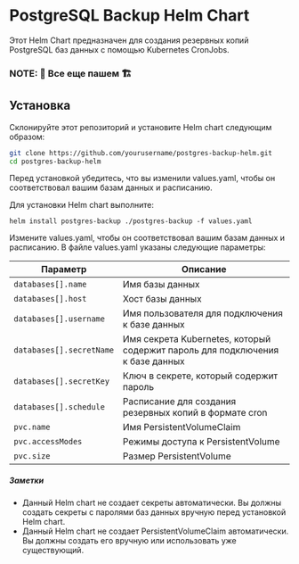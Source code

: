 # PostgreSQL Backup Helm Chart

Этот Helm Chart предназначен для создания резервных копий PostgreSQL баз данных с помощью Kubernetes CronJobs.
### NOTE: 🚧 Все еще пашем 🏗️
## Установка

Склонируйте этот репозиторий и установите Helm chart следующим образом:

```bash
git clone https://github.com/yourusername/postgres-backup-helm.git
cd postgres-backup-helm
```

Перед установкой убедитесь, что вы изменили values.yaml, чтобы он соответствовал вашим базам данных и расписанию.

Для установки Helm chart выполните:
```
helm install postgres-backup ./postgres-backup -f values.yaml
```
Измените values.yaml, чтобы он соответствовал вашим базам данных и расписанию. В файле values.yaml указаны следующие параметры:

| Параметр | Описание |
| -------- | -------- |
| `databases[].name` | Имя базы данных |
| `databases[].host` | Хост базы данных |
| `databases[].username` | Имя пользователя для подключения к базе данных |
| `databases[].secretName` | Имя секрета Kubernetes, который содержит пароль для подключения к базе данных |
| `databases[].secretKey` | Ключ в секрете, который содержит пароль |
| `databases[].schedule` | Расписание для создания резервных копий в формате cron |
| `pvc.name` | Имя PersistentVolumeClaim |
| `pvc.accessModes` | Режимы доступа к PersistentVolume |
| `pvc.size` | Размер PersistentVolume |


##### Заметки

* Данный Helm chart не создает секреты автоматически. Вы должны создать секреты с паролями баз данных вручную перед установкой Helm chart.
* Данный Helm chart не создает PersistentVolumeClaim автоматически. Вы должны создать его вручную или использовать уже существующий.
